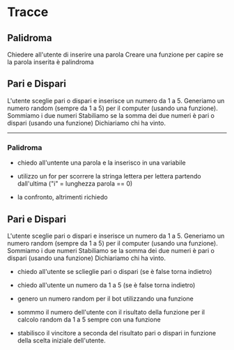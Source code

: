 # Tracce

## Palidroma

Chiedere all'utente di inserire una parola
Creare una funzione per capire se la parola inserita è palindroma

## Pari e Dispari

L'utente sceglie pari o dispari e inserisce un numero da 1 a 5.
Generiamo un numero random (sempre da 1 a 5) per il computer (usando una funzione).
Sommiamo i due numeri
Stabiliamo se la somma dei due numeri è pari o dispari (usando una funzione)
Dichiariamo chi ha vinto.

---

### Palidroma

- chiedo all'untente una parola e la inserisco in una variabile

- utilizzo un for per scorrere la stringa lettera per lettera partendo dall'ultima ("i" = lunghezza parola == 0)

- la confronto, altrimenti richiedo

## Pari e Dispari

L'utente sceglie pari o dispari e inserisce un numero da 1 a 5.
Generiamo un numero random (sempre da 1 a 5) per il computer (usando una funzione).
Sommiamo i due numeri
Stabiliamo se la somma dei due numeri è pari o dispari (usando una funzione)
Dichiariamo chi ha vinto.

- chiedo all'utente se sclieglie pari o dispari (se è false torna indietro)
- chiedo all'utente un numero da 1 a 5 (se è false torna indietro)

- genero un numero random per il bot utilizzando una funzione

- sommmo il numero dell'utente con il risultato della funzione per il calcolo random da 1 a 5 sempre con una funzione

- stabilisco il vincitore a seconda del risultato pari o dispari in funzione della scelta iniziale dell'utente.
